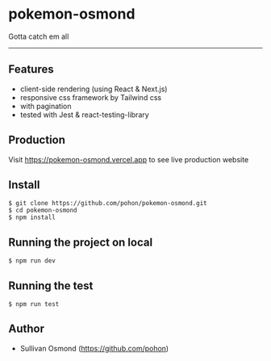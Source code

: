 # pokemon-osmond
Gotta catch em all

---

## Features
- client-side rendering (using React & Next.js)
- responsive css framework by Tailwind css
- with pagination
- tested with Jest & react-testing-library

## Production
Visit <a href="https://pokemon-osmond.vercel.app">https://pokemon-osmond.vercel.app</a> to see live production website

## Install

    $ git clone https://github.com/pohon/pokemon-osmond.git
    $ cd pokemon-osmond
    $ npm install

## Running the project on local

    $ npm run dev

## Running the test

    $ npm run test

## Author
  - Sullivan Osmond (https://github.com/pohon)